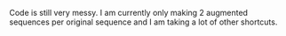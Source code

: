 Code is still very messy.
I am currently only making 2 augmented sequences per original sequence and I am taking a lot of other shortcuts.
